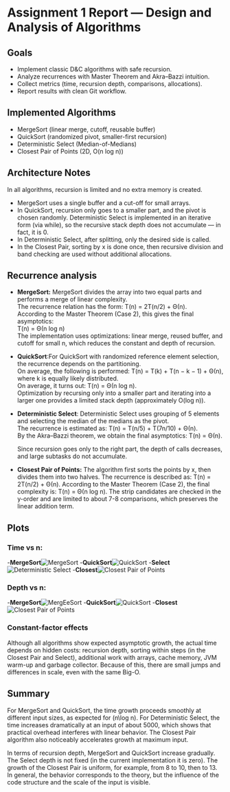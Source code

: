 # Assignment 1 Report — Design and Analysis of Algorithms 
## Goals
- Implement classic D&C algorithms with safe recursion.
- Analyze recurrences with Master Theorem and Akra–Bazzi intuition.
- Collect metrics (time, recursion depth, comparisons, allocations).
- Report results with clean Git workflow.

## Implemented Algorithms
- MergeSort (linear merge, cutoff, reusable buffer)
- QuickSort (randomized pivot, smaller-first recursion)
- Deterministic Select (Median-of-Medians)
- Closest Pair of Points (2D, O(n log n))

## Architecture Notes
In all algorithms, recursion is limited and no extra memory is created.
- MergeSort uses a single buffer and a cut-off for small arrays.
- In QuickSort, recursion only goes to a smaller part, and the pivot is chosen randomly. Deterministic Select is implemented in an iterative form (via while), so the recursive stack depth does not accumulate — in fact, it is 0.
- In Deterministic Select, after splitting, only the desired side is called.
- In the Closest Pair, sorting by x is done once, then recursive division and band checking are used without additional allocations.

## Recurrence analysis 
- **MergeSort:** MergeSort divides the array into two equal parts and performs a merge of linear complexity.\
The recurrence relation has the form:
 T(n) = 2T(n/2) + Θ(n).\
According to the Master Theorem (Case 2), this gives the final asymptotics:\
  T(n) = Θ(n log n)\
  The implementation uses optimizations: linear merge, reused buffer, and cutoff for small n, which reduces the constant and depth of recursion.
- **QuickSort**:For QuickSort with randomized reference element selection, the recurrence depends on the partitioning.\
On average, the following is performed:
  T(n) = T(k) + T(n − k − 1) + Θ(n),
  where k is equally likely distributed. \
On average, it turns out: T(n) = Θ(n log n).\
  Optimization by recursing only into a smaller part and iterating into a larger one provides a limited stack depth (approximately O(log n)).
- **Deterministic Select**: Deterministic Select uses grouping of 5 elements and selecting the median of the medians as the pivot. \
The recurrence is estimated as:
  T(n) = T(n/5) + T(7n/10) + Θ(n).\
  By the Akra–Bazzi theorem, we obtain the final asymptotics:
  T(n) = Θ(n).

  Since recursion goes only to the right part, the depth of calls decreases, and large subtasks do not accumulate.
- **Closest Pair of Points:** The algorithm first sorts the points by x, then divides them into two halves. The recurrence is described as:
  T(n) = 2T(n/2) + Θ(n).
  According to the Master Theorem (Case 2), the final complexity is:
  T(n) = Θ(n log n).
  The strip candidates are checked in the y-order and are limited to about 7-8 comparisons, which preserves the linear addition term.

## Plots
### Time vs n:
-**MergeSort**![MergeSort](images/(mergesort)time%20vs%20n.png)
-**QuickSort**![QuickSort](images/quicksort%20time%20vs%20n.png)
-**Select**![Deterministic Select](images/select_timevsn.png)
-**Closest**![Closest Pair of Points](images/closest_timevsn.png)

### Depth vs n:
-**MergeSort**![MergEeSort](images/(mergesort)recursion%20depth%20vs%20n.png)
-**QuickSort**![QuickSort](images/QuickSort%20depth%20vs%20n.png)
-**Closest**![Closest Pair of Points](images/closest_depthvsn.png)

### Constant-factor effects
Although all algorithms show expected asymptotic growth, the actual time depends on hidden costs: recursion depth, sorting within steps (in the Closest Pair and Select), additional work with arrays, cache memory, JVM warm-up and garbage collector. Because of this, there are small jumps and differences in scale, even with the same Big-O.

## Summary
For MergeSort and QuickSort, the time growth proceeds smoothly at different input sizes, as expected for (n\log n). For Deterministic Select, the time increases dramatically at an input of about 5000, which shows that practical overhead interferes with linear behavior. The Closest Pair algorithm also noticeably accelerates growth at maximum input.

In terms of recursion depth, MergeSort and QuickSort increase gradually. The Select depth is not fixed (in the current implementation it is zero). The growth of the Closest Pair is uniform, for example, from 8 to 10, then to 13. In general, the behavior corresponds to the theory, but the influence of the code structure and the scale of the input is visible.